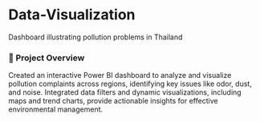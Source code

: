 # Data-Visualization
Dashboard illustrating pollution problems in Thailand

### 📌 Project Overview
Created an interactive Power BI dashboard to analyze and visualize pollution complaints across regions, identifying key issues like odor, dust, and noise. Integrated data filters and dynamic visualizations, including maps and trend charts, provide actionable insights for effective environmental management.

